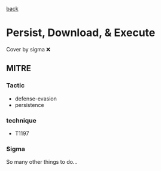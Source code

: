 [back](../index.md)
# Persist, Download, & Execute
Cover by sigma :x: 

## MITRE
### Tactic
  - defense-evasion
  - persistence

### technique
  - T1197

### Sigma

 So many other things to do...